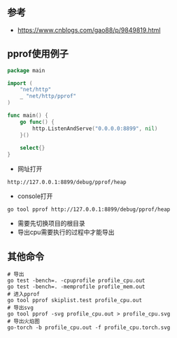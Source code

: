 ## 参考
- https://www.cnblogs.com/gao88/p/9849819.html

## pprof使用例子
```go
package main

import (
	"net/http"
	_ "net/http/pprof"
)

func main() {
	go func() {
		http.ListenAndServe("0.0.0.0:8899", nil)
	}()
	
	select{}
}
```
- 网址打开
```
http://127.0.0.1:8899/debug/pprof/heap
```
- console打开
```
go tool pprof http://127.0.0.1:8899/debug/pprof/heap
```
- 需要先切换项目的根目录
- 导出cpu需要执行的过程中才能导出

## 其他命令
```
# 导出
go test -bench=. -cpuprofile profile_cpu.out
go test -bench=. -memprofile profile_mem.out
# 进入pprof
go tool pprof skiplist.test profile_cpu.out
# 导出svg
go tool pprof -svg profile_cpu.out > profile_cpu.svg
# 导出火焰图
go-torch -b profile_cpu.out -f profile_cpu.torch.svg
```